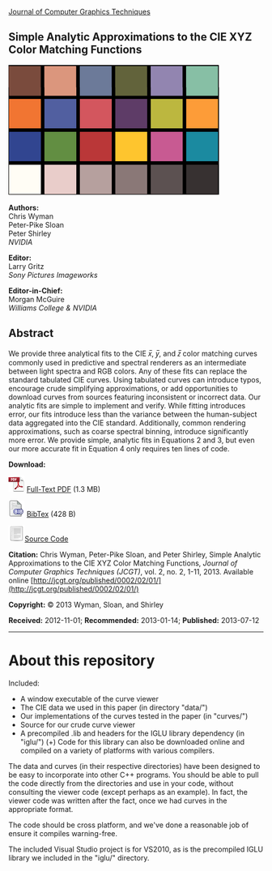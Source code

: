 
[Journal of Computer Graphics Techniques](http://jcgt.org/published/0002/02/01/ "Permalink to Journal of Computer Graphics Techniques")


## Simple Analytic Approximations to the CIE XYZ Color Matching Functions

![icon](icon.png)

**Authors:**  
Chris Wyman  
Peter-Pike Sloan  
Peter Shirley  
_NVIDIA_

**Editor:**  
Larry Gritz  
_Sony Pictures Imageworks_

**Editor-in-Chief:**  
Morgan&nbsp;McGuire  
_Williams&nbsp;College&nbsp;&amp; NVIDIA_

## Abstract

We provide three analytical fits to the CIE _x̅_, _y̅_, and _z̅_ color matching curves commonly used in predictive and spectral renderers as an intermediate between light spectra and RGB colors. Any of these fits can replace the standard tabulated CIE curves. Using tabulated curves can introduce typos, encourage crude simplifying approximations, or add opportunities to download curves from sources featuring inconsistent or incorrect data. Our analytic fits are simple to implement and verify. While fitting introduces error, our fits introduce less than the variance between the human-subject data aggregated into the CIE standard. Additionally, common rendering approximations, such as coarse spectral binning, introduce significantly more error. We provide simple, analytic fits in Equations 2 and 3, but even our more accurate fit in Equation 4 only requires ten lines of code.


**Download:**

![pdf](pdficon_large.png) [Full-Text PDF](http://jcgt.org/published/0002/02/01/paper.pdf) (1.3 MB)

![bibtex](bibtex-icon.png) [BibTex](http://jcgt.org/published/0002/02/01/bibtex.bib) (428 B)

![source](file-icon.png)[Source Code](releases)


**Citation:** Chris Wyman, Peter-Pike Sloan, and Peter Shirley, Simple Analytic Approximations to the CIE XYZ Color Matching Functions, _Journal of Computer Graphics Techniques (JCGT)_, vol. 2, no. 2, 1-11, 2013. Available online [http://jcgt.org/published/0002/02/01/](http://jcgt.org/published/0002/02/01/)

**Copyright:** © 2013 Wyman, Sloan, and Shirley

**Received:** 2012-11-01; **Recommended:** 2013-01-14; **Published:** 2013-07-12


---

# About this repository

Included:

  * A window executable of the curve viewer
  * The CIE data we used in this paper (in directory "data/")
  * Our implementations of the curves tested in the paper (in "curves/")
  * Source for our crude curve viewer
  * A precompiled .lib and headers for the IGLU library dependency (in "iglu/")
     (+) Code for this library can also be downloaded online and compiled on
         a variety of platforms with various compilers.

The data and curves (in their respective directories) have been designed to
be easy to incorporate into other C++ programs.  You should be able to pull the
code directly from the directories and use in your code, without consulting
the viewer code (except perhaps as an example).  In fact, the viewer code was
written after the fact, once we had curves in the appropriate format.

The code should be cross platform, and we've done a reasonable job of ensure it
compiles warning-free.  

The included Visual Studio project is for VS2010, as is the precompiled IGLU
library we included in the "iglu/" directory.


